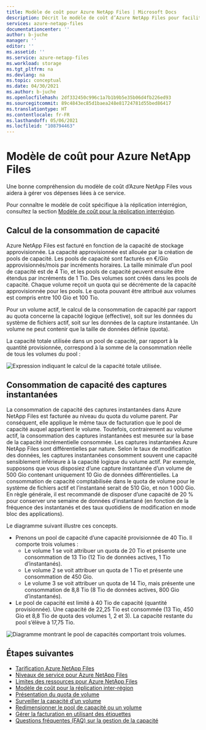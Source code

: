 ```yaml
---
title: Modèle de coût pour Azure NetApp Files | Microsoft Docs
description: Décrit le modèle de coût d’Azure NetApp Files pour faciliter la gestion des dépenses liées à ce service.
services: azure-netapp-files
documentationcenter: ''
author: b-juche
manager: ''
editor: ''
ms.assetid: ''
ms.service: azure-netapp-files
ms.workload: storage
ms.tgt_pltfrm: na
ms.devlang: na
ms.topic: conceptual
ms.date: 04/30/2021
ms.author: b-juche
ms.openlocfilehash: 2df332450c996c1a7b1b9b5e35b06d4fb226ed93
ms.sourcegitcommit: 89c4843ec85d1baea248e81724781d55bed86417
ms.translationtype: HT
ms.contentlocale: fr-FR
ms.lasthandoff: 05/06/2021
ms.locfileid: "108794463"
---
```

# <a name="cost-model-for-azure-netapp-files"></a>Modèle de coût pour Azure NetApp Files 

Une bonne compréhension du modèle de coût d’Azure NetApp Files vous aidera à gérer vos dépenses liées à ce service. 

Pour connaître le modèle de coût spécifique à la réplication interrégion, consultez la section [Modèle de coût pour la réplication interrégion](cross-region-replication-introduction.md#cost-model-for-cross-region-replication).

## <a name="calculation-of-capacity-consumption"></a>Calcul de la consommation de capacité

Azure NetApp Files est facturé en fonction de la capacité de stockage approvisionnée.  La capacité approvisionnée est allouée par la création de pools de capacité.  Les pools de capacité sont facturés en €/Gio approvisionnés/mois par incréments horaires. La taille minimale d’un pool de capacité est de 4 Tio, et les pools de capacité peuvent ensuite être étendus par incréments de 1 Tio. Des volumes sont créés dans les pools de capacité.  Chaque volume reçoit un quota qui se décrémente de la capacité approvisionnée pour les pools. Le quota pouvant être attribué aux volumes est compris entre 100 Gio et 100 Tio.  

Pour un volume actif, le calcul de la consommation de capacité par rapport au quota concerne la capacité logique (effective), soit sur les données du système de fichiers actif, soit sur les données de la capture instantanée. Un volume ne peut contenir que la taille de données définie (quota).

La capacité totale utilisée dans un pool de capacité, par rapport à la quantité provisionnée, correspond à la somme de la consommation réelle de tous les volumes du pool : 

   ![Expression indiquant le calcul de la capacité totale utilisée.](../media/azure-netapp-files/azure-netapp-files-total-used-capacity.png)

## <a name="capacity-consumption-of-snapshots"></a>Consommation de capacité des captures instantanées 

La consommation de capacité des captures instantanées dans Azure NetApp Files est facturée au niveau du quota du volume parent.  Par conséquent, elle applique le même taux de facturation que le pool de capacité auquel appartient le volume.  Toutefois, contrairement au volume actif, la consommation des captures instantanées est mesurée sur la base de la capacité incrémentielle consommée.  Les captures instantanées Azure NetApp Files sont différentielles par nature. Selon le taux de modification des données, les captures instantanées consomment souvent une capacité sensiblement inférieure à la capacité logique du volume actif. Par exemple, supposons que vous disposiez d’une capture instantanée d’un volume de 500 Gio contenant uniquement 10 Gio de données différentielles. La consommation de capacité comptabilisée dans le quota de volume pour le système de fichiers actif et l’instantané serait de 510 Gio, et non 1 000 Gio. En règle générale, il est recommandé de disposer d’une capacité de 20 % pour conserver une semaine de données d’instantané (en fonction de la fréquence des instantanés et des taux quotidiens de modification en mode bloc des applications). 

Le diagramme suivant illustre ces concepts. 

* Prenons un pool de capacité d’une capacité provisionnée de 40 Tio. Il comporte trois volumes :    
    * Le volume 1 se voit attribuer un quota de 20 Tio et présente une consommation de 13 Tio (12 Tio de données actives, 1 Tio d’instantanés).
    * Le volume 2 se voit attribuer un quota de 1 Tio et présente une consommation de 450 Gio.
    * Le volume 3 se voit attribuer un quota de 14 Tio, mais présente une consommation de 8,8 Tio (8 Tio de données actives, 800 Gio d’instantanés).   
* Le pool de capacité est limité à 40 Tio de capacité (quantité provisionnée). Une capacité de 22,25 Tio est consommée (13 Tio, 450 Gio et 8,8 Tio de quota des volumes 1, 2 et 3). La capacité restante du pool s’élève à 17,75 Tio.   

![Diagramme montrant le pool de capacités comportant trois volumes.](../media/azure-netapp-files/azure-netapp-files-capacity-pool-with-three-vols.png)

## <a name="next-steps"></a>Étapes suivantes

* [Tarification Azure NetApp Files](https://azure.microsoft.com/pricing/details/storage/netapp/)
* [Niveaux de service pour Azure NetApp Files](azure-netapp-files-service-levels.md)
* [Limites des ressources pour Azure NetApp Files](azure-netapp-files-resource-limits.md)
* [Modèle de coût pour la réplication inter-région](cross-region-replication-introduction.md#cost-model-for-cross-region-replication)
* [Présentation du quota de volume](volume-quota-introduction.md)
* [Surveiller la capacité d'un volume](monitor-volume-capacity.md)
* [Redimensionner le pool de capacité ou un volume](azure-netapp-files-resize-capacity-pools-or-volumes.md)
* [Gérer la facturation en utilisant des étiquettes](manage-billing-tags.md)
* [Questions fréquentes (FAQ) sur la gestion de la capacité](azure-netapp-files-faqs.md#capacity-management-faqs)
